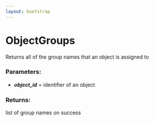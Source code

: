 ```yaml
---
layout: bootstrap
---
```


# ObjectGroups

Returns all of the group names that an object is assigned to
          

### Parameters:

- ***object_id*** = identifier of an object
        

### Returns:


list of group names on success
        


